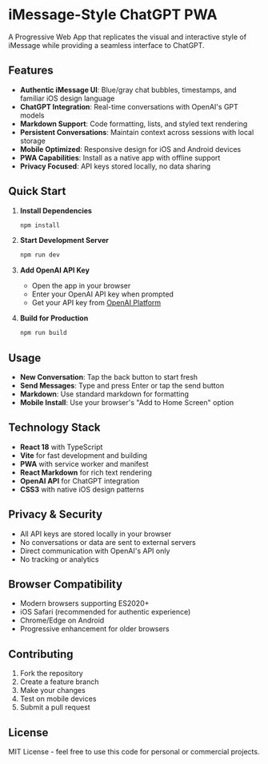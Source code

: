 # iMessage-Style ChatGPT PWA

A Progressive Web App that replicates the visual and interactive style of iMessage while providing a seamless interface to ChatGPT. 

## Features

- **Authentic iMessage UI**: Blue/gray chat bubbles, timestamps, and familiar iOS design language
- **ChatGPT Integration**: Real-time conversations with OpenAI's GPT models
- **Markdown Support**: Code formatting, lists, and styled text rendering
- **Persistent Conversations**: Maintain context across sessions with local storage
- **Mobile Optimized**: Responsive design for iOS and Android devices
- **PWA Capabilities**: Install as a native app with offline support
- **Privacy Focused**: API keys stored locally, no data sharing

## Quick Start

1. **Install Dependencies**
   ```bash
   npm install
   ```

2. **Start Development Server**
   ```bash
   npm run dev
   ```

3. **Add OpenAI API Key**
   - Open the app in your browser
   - Enter your OpenAI API key when prompted
   - Get your API key from [OpenAI Platform](https://platform.openai.com/api-keys)

4. **Build for Production**
   ```bash
   npm run build
   ```

## Usage

- **New Conversation**: Tap the back button to start fresh
- **Send Messages**: Type and press Enter or tap the send button
- **Markdown**: Use standard markdown for formatting
- **Mobile Install**: Use your browser's "Add to Home Screen" option

## Technology Stack

- **React 18** with TypeScript
- **Vite** for fast development and building
- **PWA** with service worker and manifest
- **React Markdown** for rich text rendering
- **OpenAI API** for ChatGPT integration
- **CSS3** with native iOS design patterns

## Privacy & Security

- All API keys are stored locally in your browser
- No conversations or data are sent to external servers
- Direct communication with OpenAI's API only
- No tracking or analytics

## Browser Compatibility

- Modern browsers supporting ES2020+
- iOS Safari (recommended for authentic experience)
- Chrome/Edge on Android
- Progressive enhancement for older browsers

## Contributing

1. Fork the repository
2. Create a feature branch
3. Make your changes
4. Test on mobile devices
5. Submit a pull request

## License

MIT License - feel free to use this code for personal or commercial projects.